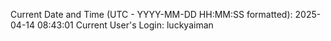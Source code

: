 Current Date and Time (UTC - YYYY-MM-DD HH:MM:SS formatted): 2025-04-14 08:43:01
Current User's Login: luckyaiman
